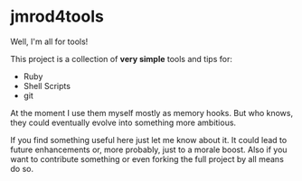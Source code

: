 jmrod4tools
===========

Well, I'm all for tools!

This project is a collection of **very simple** tools and tips for:

- Ruby
- Shell Scripts
- git

At the moment I use them myself mostly as memory hooks. But who knows, they could eventually evolve into something more ambitious.

If you find something useful here just let me know about it. It could lead to future enhancements or, more probably, just to a morale boost. Also if you want to contribute something or even forking the full project by all means do so.


